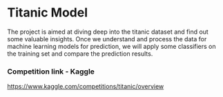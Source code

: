 # Titanic Model

The project is aimed at diving deep into the titanic dataset and find out some valuable insights. Once we understand and process the data for machine learning models for prediction, we will apply some classifiers on the training set and compare the prediction results. 


### Competition link - Kaggle
https://www.kaggle.com/competitions/titanic/overview
